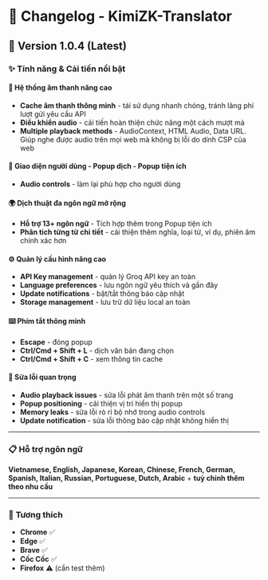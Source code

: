 # 📝 **Changelog - KimiZK-Translator**

## 🚀 **Version 1.0.4 (Latest)**

### ✨ **Tính năng & Cải tiến nổi bật**
 
#### 🎵 **Hệ thống âm thanh nâng cao**
- **Cache âm thanh thông minh** - tái sử dụng nhanh chóng, tránh lãng phí lượt gửi yêu cầu API
- **Điều khiển audio** - cải tiến hoàn thiện chức năng một cách mượt mà
- **Multiple playback methods** - AudioContext, HTML Audio, Data URL. Giúp nghe được audio trên mọi web mà không bị lỗi do dính CSP của web

#### 🎨 **Giao diện người dùng - Popup dịch - Popup tiện ích**
- **Audio controls** - làm lại phù hợp cho người dùng 

#### 🌍 **Dịch thuật đa ngôn ngữ mở rộng**
- **Hỗ trợ 13+ ngôn ngữ** - Tích hợp thêm trong Popup tiện ích
- **Phân tích từng từ chi tiết** - cải thiện thêm nghĩa, loại từ, ví dụ, phiên âm chính xác hơn

#### ⚙️ **Quản lý cấu hình nâng cao**
- **API Key management** - quản lý Groq API key an toàn
- **Language preferences** - lưu ngôn ngữ yêu thích và gần đây
- **Update notifications** - bật/tắt thông báo cập nhật
- **Storage management** - lưu trữ dữ liệu local an toàn

#### ⌨️ **Phím tắt thông minh**
- **Escape** - đóng popup
- **Ctrl/Cmd + Shift + L** - dịch văn bản đang chọn 
- **Ctrl/Cmd + Shift + C** - xem thông tin cache

#### 🐛 **Sửa lỗi quan trọng**
- **Audio playback issues** - sửa lỗi phát âm thanh trên một số trang
- **Popup positioning** - cải thiện vị trí hiển thị popup
- **Memory leaks** - sửa lỗi rò rỉ bộ nhớ trong audio controls
- **Update notification** - sửa lỗi thông báo cập nhật không hiển thị

---

### 📋 **Hỗ trợ ngôn ngữ**

**Vietnamese, English, Japanese, Korean, Chinese, French, German, Spanish, Italian, Russian, Portuguese, Dutch, Arabic** + **tuỳ chỉnh thêm theo nhu cầu**

---

### 📱 **Tương thích**

- **Chrome** ✅
- **Edge** ✅  
- **Brave** ✅
- **Cốc Cốc** ✅
- **Firefox** ⚠️ (cần test thêm)

